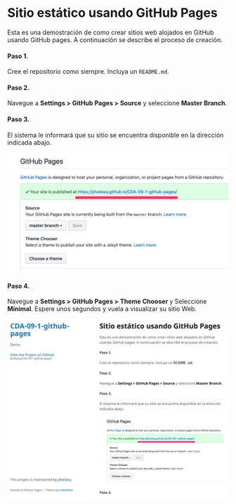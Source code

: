 # Sitio estático usando GitHub Pages


Esta es una demostración de como crear sitios web alojados en GitHub usando GitHub pages. A continuación se describe el proceso de creación. 

#### Paso 1.

Cree el repositorio como siempre. Incluya un `README.md`. 


#### Paso 2. 

Navegue a **Settings > GitHub Pages > Source** y seleccione  **Master Branch**.


#### Paso 3.

El sistema le informará que su sitio se encuentra disponible en la dirección indicada abajo.

![IMG1](img/sitio-1.jpg)


#### Paso 4.

Navegue a **Settings > GitHub Pages > Theme Chooser** y Seleccione **Minimal**. Espere unos segundos y vuela a visualizar su sitio Web.

![IMG"](img/sitio-2.jpg)


